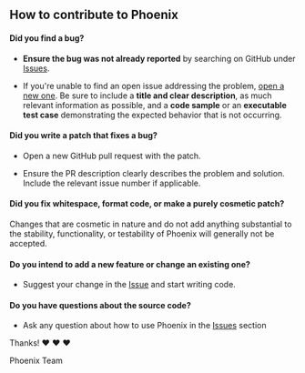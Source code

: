 ## How to contribute to Phoenix

#### **Did you find a bug?**

* **Ensure the bug was not already reported** by searching on GitHub under [Issues](https://github.com/rtlnl/phoenix/issues).

* If you're unable to find an open issue addressing the problem, [open a new one](https://github.com/rtlnl/phoenix/issues/new). Be sure to include a **title and clear description**, as much relevant information as possible, and a **code sample** or an **executable test case** demonstrating the expected behavior that is not occurring.

#### **Did you write a patch that fixes a bug?**

* Open a new GitHub pull request with the patch.

* Ensure the PR description clearly describes the problem and solution. Include the relevant issue number if applicable.

#### **Did you fix whitespace, format code, or make a purely cosmetic patch?**

Changes that are cosmetic in nature and do not add anything substantial to the stability, functionality, or testability of Phoenix will generally not be accepted.

#### **Do you intend to add a new feature or change an existing one?**

* Suggest your change in the [Issue](https://github.com/rtlnl/phoenix/issues) and start writing code.

#### **Do you have questions about the source code?**

* Ask any question about how to use Phoenix in the [Issues](https://github.com/rtlnl/phoenix/issues) section

Thanks! :heart: :heart: :heart:

Phoenix Team
